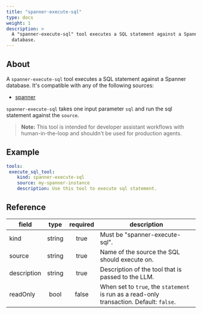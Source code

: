 ```yaml
---
title: "spanner-execute-sql"
type: docs
weight: 1
description: > 
  A "spanner-execute-sql" tool executes a SQL statement against a Spanner
  database.
---
```


## About

A `spanner-execute-sql` tool executes a SQL statement against a Spanner
database. It's compatible with any of the following sources:

- [spanner](../sources/spanner.md)

`spanner-execute-sql` takes one input parameter `sql` and run the sql
statement against the `source`.

> **Note:** This tool is intended for developer assistant workflows with
> human-in-the-loop and shouldn't be used for production agents.

## Example

```yaml
tools:
 execute_sql_tool:
    kind: spanner-execute-sql
    source: my-spanner-instance
    description: Use this tool to execute sql statement.
```

## Reference

| **field**   |                  **type**                  | **required** | **description**                                                                                  |
|-------------|:------------------------------------------:|:------------:|--------------------------------------------------------------------------------------------------|
| kind        |                   string                   |     true     | Must be "spanner-execute-sql".                                                                   |
| source      |                   string                   |     true     | Name of the source the SQL should execute on.                                                    |
| description |                   string                   |     true     | Description of the tool that is passed to the LLM.                                               |
| readOnly    |                   bool                     |     false    | When set to `true`, the `statement` is run as a read-only transaction. Default: `false`.         |
